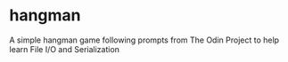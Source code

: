 # hangman
A simple hangman game following prompts from The Odin Project to help learn File I/O and Serialization
